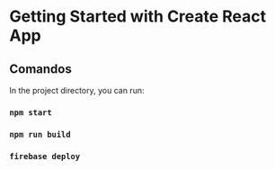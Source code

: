 # Getting Started with Create React App


## Comandos

In the project directory, you can run:

### `npm start`
### `npm run build  `
### `firebase deploy `
 
   
